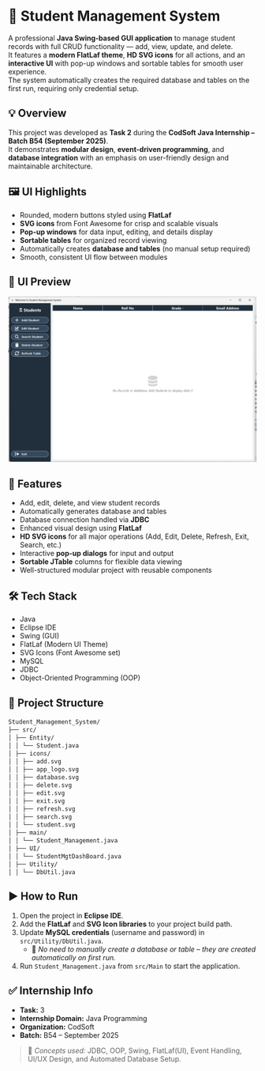 # 🏫 Student Management System  
A professional **Java Swing-based GUI application** to manage student records with full CRUD functionality — add, view, update, and delete.  
It features a **modern FlatLaf theme**, **HD SVG icons** for all actions, and an **interactive UI** with pop-up windows and sortable tables for smooth user experience.  
The system automatically creates the required database and tables on the first run, requiring only credential setup.

## 💡 Overview  
This project was developed as **Task 2** during the **CodSoft Java Internship – Batch B54 (September 2025)**.  
It demonstrates **modular design**, **event-driven programming**, and **database integration** with an emphasis on user-friendly design and maintainable architecture.

## 🖼️ UI Highlights  
- Rounded, modern buttons styled using **FlatLaf**  
- **SVG icons** from Font Awesome for crisp and scalable visuals  
- **Pop-up windows** for data input, editing, and details display  
- **Sortable tables** for organized record viewing  
- Automatically creates **database and tables** (no manual setup required)  
- Smooth, consistent UI flow between modules  

## 📸 UI Preview 
![Student Management Dashboard](src/UIPreview.png)
## 🚀 Features  
- Add, edit, delete, and view student records  
- Automatically generates database and tables  
- Database connection handled via **JDBC**  
- Enhanced visual design using **FlatLaf**  
- **HD SVG icons** for all major operations (Add, Edit, Delete, Refresh, Exit, Search, etc.)  
- Interactive **pop-up dialogs** for input and output  
- **Sortable JTable** columns for flexible data viewing  
- Well-structured modular project with reusable components  

## 🛠️ Tech Stack  
- Java  
- Eclipse IDE  
- Swing (GUI)  
- FlatLaf (Modern UI Theme)  
- SVG Icons (Font Awesome set)  
- MySQL  
- JDBC  
- Object-Oriented Programming (OOP)  

## 📁 Project Structure  
```none
Student_Management_System/
├── src/
│ ├── Entity/
│ │ └── Student.java
│ ├── icons/
│ │ ├── add.svg
│ │ ├── app_logo.svg
│ │ ├── database.svg
│ │ ├── delete.svg
│ │ ├── edit.svg
│ │ ├── exit.svg
│ │ ├── refresh.svg
│ │ ├── search.svg
│ │ └── student.svg
│ ├── main/
│ │ └── Student_Management.java
│ ├── UI/
│ │ └── StudentMgtDashBoard.java
│ ├── Utility/
│ │ └── DbUtil.java
```

## ▶️ How to Run  
1. Open the project in **Eclipse IDE**.  
2. Add the **FlatLaf** and **SVG Icon libraries** to your project build path.  
3. Update **MySQL credentials** (username and password) in `src/Utility/DbUtil.java`.  
   - 🧩 *No need to manually create a database or table – they are created automatically on first run.*  
4. Run `Student_Management.java` from `src/Main` to start the application.  

## ✅ Internship Info  
- **Task:** 3
- **Internship Domain:** Java Programming  
- **Organization:** CodSoft  
- **Batch:** B54 – September 2025  

> 💭 *Concepts used:* JDBC, OOP, Swing, FlatLaf(UI), Event Handling, UI/UX Design, and Automated Database Setup.  
